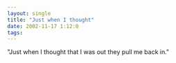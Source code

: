 ```yaml
---
layout: single
title: "Just when I thought"
date: 2002-11-17 1:12:0
tags: 
---
```


"Just when I thought that I was out they pull me back in."


